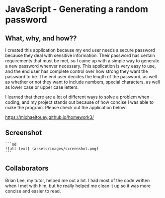 # JavaScript - Generating a random password

## What, why, and how??
I created this application because my end user needs a secure password because they deal with sensitive information.  Their password has certain requirements that must be met, so I came up with a simple way to generate a new password whenver necessary.  This application is very easy to use, and the end user has complete control over how strong they want the password to be.  The end user decides the length of the password, as well as whether or not they want to include numbers, special characters, as well as lower case or upper case letters.

I learned that there are a lot of different ways to solve a problem when coding, and my project stands out because of how concise I was able to make the program.  Please check out the application below!

https://michaeltouey.github.io/homework3/

## Screenshot

    ```md
    ![alt text] (assets/images/screenshot.png) 
    ```


## Collaborators
Brian Lee, my tutor, helped me out a lot.  I had most of the code written when I met with him, but he really helped me clean it up so it was more concise and easier to read.

